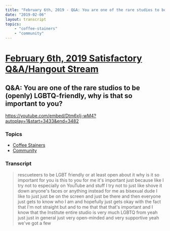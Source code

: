 ```yaml
---
title: "February 6th, 2019 - Q&A: You are one of the rare studios to be (openly) LGBTQ-friendly, why is that so important to you?"
date: "2019-02-06"
layout: transcript
topics: 
    - "coffee-stainers"
    - "community"
---
```

# [February 6th, 2019 Satisfactory Q&A/Hangout Stream](../2019-02-06.md)
## Q&A: You are one of the rare studios to be (openly) LGBTQ-friendly, why is that so important to you?
https://youtube.com/embed/Dtm6xIj-wM4?autoplay=1&start=3433&end=3482
### Topics
* [Coffee Stainers](../topics/coffee-stainers.md)
* [Community](../topics/community.md)

### Transcript

> rescueteers to be LGBT friendly or at
> least open about it why is it so
> important for you is this to you for me
> it's important just because like I try
> not to especially on YouTube and stuff I
> try not to just like shove it down
> anyone's faces or anything
> instead for me as bisexual dude I like
> to just just be on the screen and just
> be there and then everyone just gets to
> know who I am and hopefully just gets
> okay with the fact that I'm not straight
> but and to me that that that's important
> and I know that the Institute entire
> studio is very much LGBTQ from yeah just
> just in general just very open-minded
> and very supportive yeah we've got a few
